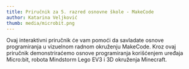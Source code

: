 ```yaml
---
title: Priručnik za 5. razred osnovne škole - MakeCode
author: Katarina Veljković
thumb: media/microbit.png
---
```


Ovaj interaktivni priručnik će vam pomoći da savladate osnove programiranja u vizuelnom radnom okruženju MakeCode. Kroz ovaj priručnik demonstriraćemo osnove programiranja korišćenjem uređaja Micro:bit, robota Mindstorm Lego EV3 i 3D okruženja Minecraft.
